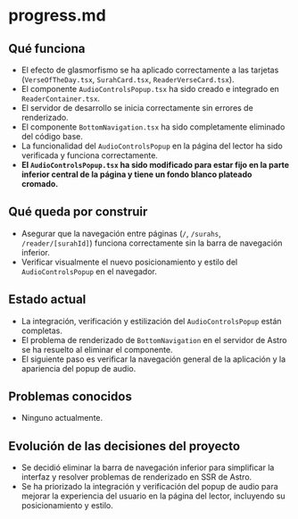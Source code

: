 # progress.md

## Qué funciona
- El efecto de glasmorfismo se ha aplicado correctamente a las tarjetas (`VerseOfTheDay.tsx`, `SurahCard.tsx`, `ReaderVerseCard.tsx`).
- El componente `AudioControlsPopup.tsx` ha sido creado e integrado en `ReaderContainer.tsx`.
- El servidor de desarrollo se inicia correctamente sin errores de renderizado.
- El componente `BottomNavigation.tsx` ha sido completamente eliminado del código base.
- La funcionalidad del `AudioControlsPopup` en la página del lector ha sido verificada y funciona correctamente.
- **El `AudioControlsPopup.tsx` ha sido modificado para estar fijo en la parte inferior central de la página y tiene un fondo blanco plateado cromado.**

## Qué queda por construir
- Asegurar que la navegación entre páginas (`/`, `/surahs`, `/reader/[surahId]`) funciona correctamente sin la barra de navegación inferior.
- Verificar visualmente el nuevo posicionamiento y estilo del `AudioControlsPopup` en el navegador.

## Estado actual
- La integración, verificación y estilización del `AudioControlsPopup` están completas.
- El problema de renderizado de `BottomNavigation` en el servidor de Astro se ha resuelto al eliminar el componente.
- El siguiente paso es verificar la navegación general de la aplicación y la apariencia del popup de audio.

## Problemas conocidos
- Ninguno actualmente.

## Evolución de las decisiones del proyecto
- Se decidió eliminar la barra de navegación inferior para simplificar la interfaz y resolver problemas de renderizado en SSR de Astro.
- Se ha priorizado la integración y verificación del popup de audio para mejorar la experiencia del usuario en la página del lector, incluyendo su posicionamiento y estilo.
